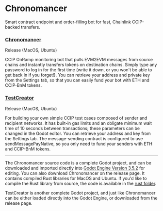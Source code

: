 # Chronomancer
Smart contract endpoint and order-filling bot for fast, Chainlink CCIP-backed transfers.

### [Chronomancer](https://github.com/Cactoidal/Chronomancer/tree/main/Chronomancer)
Release (MacOS, Ubuntu)  

CCIP OnRamp monitoring bot that pulls EVM2EVM messages from source chains and instantly transfers tokens on destination chains.  Simply type any password to log in for the first time (write it down, or you won't be able to get back in if you forget!).   You can retrieve your address and private key from the Settings tab, so that you can easily fund your bot with ETH and CCIP-BnM tokens.

### [TestCreator](https://github.com/Cactoidal/Chronomancer/tree/main/TestCreator)
Release (MacOS, Ubuntu)  

For building your own simple CCIP test cases composed of sender and recipient networks.  It has built-in gas limits and an obligate minimum wait time of 10 seconds between transactions; these parameters can be changed in the Godot editor.  You can retrieve your address and key from the Settings tab.  The message-sending contract is configured to use sendMessagePayNative, so you only need to fund your senders with ETH and CCIP-BnM tokens.
_______
The Chronomancer source code is a complete Godot project, and can be downloaded and imported directly into [Godot Engine Version 3.5.2](https://github.com/godotengine/godot/releases/tag/3.5.2-stable) for editing.  You can also download Chronomancer on the release page.  It contains compiled Rust libraries for MacOS and Ubuntu.  If you'd like to compile the Rust library from source, the code is available in the [rust folder](https://github.com/Cactoidal/Chronomancer/tree/main/rust).

TestCreator is another complete Godot project, and just like Chronomancer can be either loaded directly into the Godot Engine, or downloaded from the release page.
